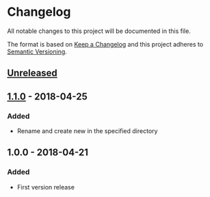 # Changelog
All notable changes to this project will be documented in this file.

The format is based on [Keep a Changelog](http://keepachangelog.com/en/1.0.0/)
and this project adheres to [Semantic Versioning](http://semver.org/spec/v2.0.0.html).

## [Unreleased]

## [1.1.0] - 2018-04-25
### Added
- Rename and create new in the specified directory

## 1.0.0 - 2018-04-21
### Added
- First version release

[Unreleased]: https://github.com/WindomZ/uniname/compare/v1.1.0...HEAD
[1.1.0]: https://github.com/WindomZ/uniname/compare/v1.0.0...1.1.0
